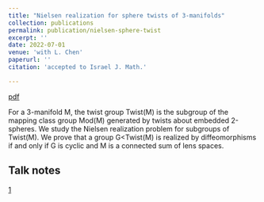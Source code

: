 ```yaml
---
title: "Nielsen realization for sphere twists of 3-manifolds"
collection: publications
permalink: publication/nielsen-sphere-twist
excerpt: ''
date: 2022-07-01
venue: 'with L. Chen'
paperurl: ''
citation: 'accepted to Israel J. Math.'

---
```


[pdf](http://bena-tshishiku.github.io/files/papers/nielsen-sphere-twist.pdf)

For a 3-manifold M, the twist group Twist(M) is the subgroup of the 
mapping class group Mod(M) generated by twists about embedded 2-spheres. 
We study the Nielsen realization problem for subgroups of Twist(M). 
We prove that a group G<Twist(M) is realized by diffeomorphisms if and 
only if G is cyclic and M is a connected sum of lens spaces. 


## Talk notes 

[1](http://bena-tshishiku.github.io/files/talks/nielsen-sphere-twist.pdf)

